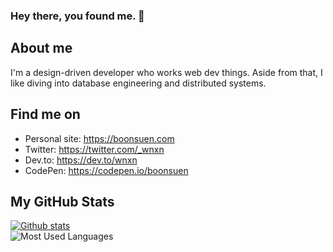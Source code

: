 ### Hey there, you found me. 👋

## About me
I'm a design-driven developer who works web dev things. Aside from that, I like diving into database engineering and distributed systems.

## Find me on
- Personal site: https://boonsuen.com
- Twitter: https://twitter.com/_wnxn
- Dev.to: https://dev.to/wnxn
- CodePen: https://codepen.io/boonsuen

## My GitHub Stats
[![Github stats](https://github-readme-stats.vercel.app/api?username=boonsuen&show_icons=true&hide_title=true&hide_border=true)](https://boonsuen.com)<br>
![Most Used Languages](https://github-readme-stats.vercel.app/api/top-langs/?username=boonsuen&layout=compact&langs_count=6&hide_border=true)
<!-- 
<img src="https://raw.githubusercontent.com/boonsuen/boonsuen/master/header.svg" width="400" height="200"> -->
